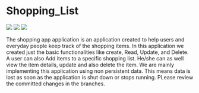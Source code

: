 # Shopping_List
<a href="https://codeclimate.com/github/codeclimate/codeclimate"><img src="https://codeclimate.com/github/codeclimate/codeclimate/badges/gpa.svg" /></a>
<a href="https://codeclimate.com/github/codeclimate/codeclimate/coverage"><img src="https://codeclimate.com/github/codeclimate/codeclimate/badges/coverage.svg" /></a>
<a href="https://codeclimate.com/github/codeclimate/codeclimate"><img src="https://codeclimate.com/github/codeclimate/codeclimate/badges/issue_count.svg" /></a>

The shopping app application is an application created to help users and everyday people keep track of the shopping items.
In this application we created just the basic functionalities like create, Read, Update, and Delete. 
A user can also Add items to a specific shopping list. He/she can as well view the item details, update and also delete the item.
We are mainly implementing this application using non persistent data. This means data is lost as soon as the application is shut down or stops running. 
PLease review the committed changes in the branches.
